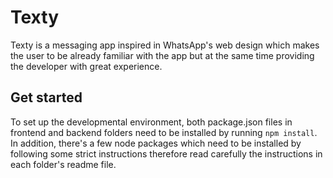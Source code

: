 # Texty

Texty is a messaging app inspired in WhatsApp's web design which makes the user to be already familiar with the app but at the same time providing the developer with great experience.

## Get started
To set up the developmental environment, both package.json files in frontend and backend folders need to be installed by running ```npm install```. In addition, there's a few node packages which need to be installed by following some strict instructions therefore read carefully the instructions in each folder's readme file.